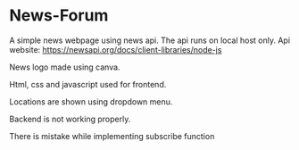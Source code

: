# News-Forum

A simple news webpage using news api.
The api runs on local host only.
Api website: https://newsapi.org/docs/client-libraries/node-js

News logo made using canva.

Html, css and javascript used for frontend.

Locations are shown using dropdown menu.

Backend is not working properly.

There is mistake while implementing subscribe function
